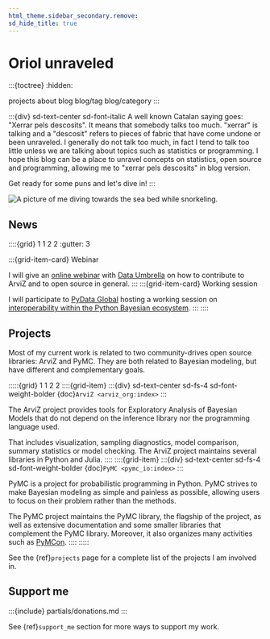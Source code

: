 ```yaml
---
html_theme.sidebar_secondary.remove:
sd_hide_title: true
---
```


# Oriol unraveled

:::{toctree}
:hidden:

projects
about
blog
blog/tag
blog/category
:::

:::{div} sd-text-center sd-font-italic
A well known Catalan saying goes: "Xerrar pels descosits". It means that somebody talks too much. "xerrar" is talking and a "descosit" refers to pieces of fabric that have come undone or been unraveled. I generally do not talk too much, in fact I tend to talk too little unless we are talking about topics such as statistics or programming. I hope this blog can be a place to unravel concepts on statistics, open source and programming, allowing me to "xerrar pels descosits" in blog version.

Get ready for some puns and let's dive in!
:::

![A picture of me diving towards the sea bed while snorkeling.](images/theme_image.png)

## News

::::{grid} 1 1 2 2
:gutter: 3

:::{grid-item-card} Webinar

I will give an [online webinar](https://www.meetup.com/data-umbrella/events/289308615/)
with [Data Umbrella](https://www.dataumbrella.org/) on how to contribute to ArviZ and to open source in general.
:::
:::{grid-item-card} Working session

I will participate to [PyData Global](https://global2022.pydata.org) hosting a working session
on [interoperability within the Python Bayesian ecosystem](https://global2022.pydata.org/cfp/talk/BNUAL8/).
:::
::::

## Projects
Most of my current work is related to two community-drives open source libraries:
ArviZ and PyMC. They are both related to Bayesian modeling, but have different
and complementary goals.

:::::{grid} 1 1 2 2
::::{grid-item}
:::{div} sd-text-center sd-fs-4 sd-font-weight-bolder
{doc}`ArviZ <arviz_org:index>`
:::

The ArviZ project provides tools for Exploratory Analysis of Bayesian Models that do not depend on the inference library nor the programming language used.

That includes visualization, sampling diagnostics, model comparison, summary statistics or model checking. The ArviZ project maintains several libraries in Python and Julia.
::::
::::{grid-item}
:::{div} sd-text-center sd-fs-4 sd-font-weight-bolder
{doc}`PyMC <pymc_io:index>`
:::

PyMC is a project for probabilistic programming in Python. PyMC strives to make Bayesian modeling as simple and painless as possible, allowing users to focus on their problem rather than the methods.

The PyMC project maintains the PyMC library, the flagship of the project, as well as
extensive documentation and some smaller libraries that complement the PyMC library.
Moreover, it also organizes many activities such as [PyMCon](https://pymcon.com/).
::::
:::::


See the {ref}`projects` page for a complete list of the projects I am involved in.

## Support me

:::{include} partials/donations.md
:::

See {ref}`support_me` section for more ways to support my work.
